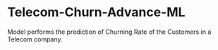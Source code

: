 # Telecom-Churn-Advance-ML
Model performs the prediction of Churning Rate of the Customers in a Telecom company.
